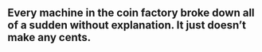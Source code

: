 ## Every machine in the coin factory broke down all of a sudden without explanation. It just doesn’t make any cents.
